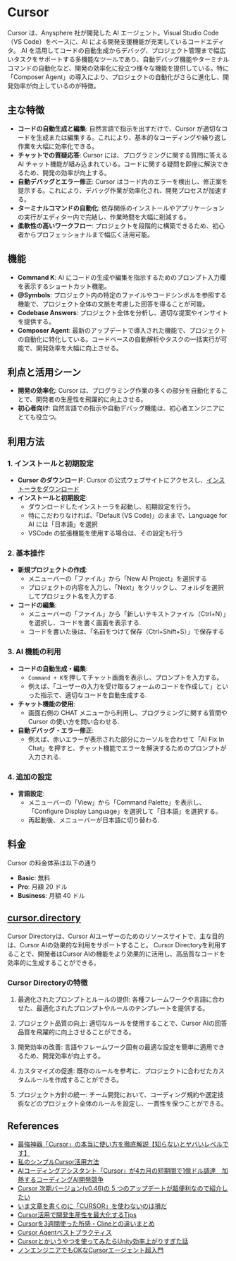 # Cursor

Cursor は、Anysphere 社が開発した AI エージェント。Visual Studio Code（VS Code）をベースに、AI による開発支援機能が充実しているコードエディタ。
AI を活用してコードの自動生成からデバッグ、プロジェクト管理まで幅広いタスクをサポートする多機能なツールであり、自動デバッグ機能やターミナルコマンドの自動化など、開発の効率化に役立つ様々な機能を提供している。特に「Composer Agent」の導入により、プロジェクトの自動化がさらに進化し、開発効率が向上しているのが特徴。

## 主な特徴

- **コードの自動生成と編集**: 自然言語で指示を出すだけで、Cursor が適切なコードを生成または編集する。これにより、基本的なコーディングや繰り返し作業を大幅に効率化できる。
- **チャットでの質疑応答**: Cursor には、プログラミングに関する質問に答える AI チャット機能が組み込まれている。コードに関する疑問を即座に解決できるため、開発の効率が向上する。
- **自動デバッグとエラー修正**: Cursor はコード内のエラーを検出し、修正案を提示する。これにより、デバッグ作業が効率化され、開発プロセスが加速する。
- **ターミナルコマンドの自動化**: 依存関係のインストールやアプリケーションの実行がエディター内で完結し、作業時間を大幅に削減する。
- **柔軟性の高いワークフロー**: プロジェクトを段階的に構築できるため、初心者からプロフェッショナルまで幅広く活用可能。

## 機能

- **Command K**: AI にコードの生成や編集を指示するためのプロンプト入力欄を表示するショートカット機能。
- **@Symbols**: プロジェクト内の特定のファイルやコードシンボルを参照する機能で、プロジェクト全体の文脈を考慮した回答を得ることが可能。
- **Codebase Answers**: プロジェクト全体を分析し、適切な提案やインサイトを提供する。
- **Composer Agent**: 最新のアップデートで導入された機能で、プロジェクトの自動化に特化している。コードベースの自動解析やタスクの一括実行が可能で、開発効率を大幅に向上させる。

## 利点と活用シーン

- **開発の効率化**: Cursor は、プログラミング作業の多くの部分を自動化することで、開発者の生産性を飛躍的に向上させる。
- **初心者向け**: 自然言語での指示や自動デバッグ機能は、初心者エンジニアにとても役立つ。

## 利用方法

### 1. インストールと初期設定

- **Cursor のダウンロード**:
   Cursor の公式ウェブサイトにアクセスし、[インストーラをダウンロード](https://www.cursor.com/ja)
- **インストールと初期設定**:
  - ダウンロードしたインストーラを起動し、初期設定を行う。
  - 特にこだわりなければ、「Default (VS Code)」のままで、Language for AI には「日本語」を選択
  - VSCode の拡張機能を使用する場合は、その設定も行う

### 2. 基本操作

- **新規プロジェクトの作成**:
  - メニューバーの「ファイル」から「New AI Project」を選択する
  - プロジェクトの内容を入力し、「Next」をクリックし、フォルダを選択してプロジェクト名を入力する.
- **コードの編集**:
  - メニューバーの「ファイル」から「新しいテキストファイル（Ctrl+N）」を選択し、コードを書く画面を表示する.
  - コードを書いた後は、「名前をつけて保存（Ctrl+Shift+S）」で保存する

### 3. AI 機能の利用

- **コードの自動生成・編集**:
  - `Command + K`を押してチャット画面を表示し、プロンプトを入力する。
  - 例えば、「ユーザーの入力を受け取るフォームのコードを作成して」といった指示で、適切なコードを自動生成する.
- **チャット機能の使用**:
  - 画面右側の CHAT メニューから利用し、プログラミングに関する質問や Cursor の使い方を問い合わせる.
- **自動デバッグ・エラー修正**:
  - 例えば、赤いエラーが表示された部分にカーソルを合わせて「AI Fix In Chat」を押すと、チャット機能でエラーを解決するためのプロンプトが入力される.

### 4. 追加の設定

- **言語設定**:
  - メニューバーの「View」から「Command Palette」を表示し、「Configure Display Language」を選択して「日本語」を選択する。
  - 再起動後、メニューバーが日本語に切り替わる.

## 料金

Cursor の料金体系は以下の通り

- **Basic**: 無料
- **Pro**: 月額 20 ドル
- **Business**: 月額 40 ドル

## [cursor.directory](https://cursor.directory/)

Cursor Directoryは、Cursor AIユーザーのためのリソースサイトで、主な目的は、Cursor AIの効果的な利用をサポートすること。
Cursor Directoryを利用することで、開発者はCursor AIの機能をより効果的に活用し、高品質なコードを効率的に生成することができる。

### Cursor Directoryの特徴

1. 最適化されたプロンプトとルールの提供: 各種フレームワークや言語に合わせた、最適化されたプロンプトやルールのテンプレートを提供する。

2. プロジェクト品質の向上: 適切なルールを使用することで、Cursor AIの回答品質を飛躍的に向上させることができる。

3. 開発効率の改善: 言語やフレームワーク固有の最適な設定を簡単に適用できるため、開発効率が向上する。

4. カスタマイズの促進: 既存のルールを参考に、プロジェクトに合わせたカスタムルールを作成することができる。

5. プロジェクト方針の統一: チーム開発において、コーディング規約や選定技術などのプロジェクト全体のルールを設定し、一貫性を保つことができる。

## References

- [最強神器「Cursor」の本当に使い方を徹底解説【知らないとヤバいレベルです】](https://zenn.dev/aimasaou/articles/f9b19ca901a0cd)
- [私のシンプルCursor活用方法](https://note.com/nike_cha_n/n/nd0f7566019ae)
- [AIコーディングアシスタント「Cursor」が4カ月の短期間で1億ドル調達　加熱するコーディングAI開発競争](https://ampmedia.jp/2025/02/23/cursor/)
- [Cursor 次期バージョン(v0.46)の 5 つのアップデートが超便利なので紹介したい](https://zenn.dev/kikagaku/articles/b074d9fbf01479)
- [いま文章を書くのに「CURSOR」を使わないのは損だ](https://ascii.jp/elem/000/004/253/4253872/)
- [Cursor活用で開発生産性を最大化するTips](https://zenn.dev/rikika/articles/d65e6e676e890d)
- [Cursorを3週間使った所感・Clineとの違いまとめ](https://zenn.dev/robustonian/articles/cursor_vs_cline)
- [Cursor Agentベストプラクティス](https://note.com/suthio/n/n6a7663311d50)
- [Cursorとかいうやつを使ってみたらUnity効率上がりすぎた話](https://note.com/gigabit_million/n/nc793ceff3bf7)
- [ノンエンジニアでもOKなCursorエージェント超入門](https://note.com/miyatad/n/nae304a0024af)

